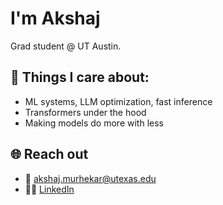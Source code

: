 # I'm Akshaj

Grad student @ UT Austin. 

## 🧠 Things I care about:
- ML systems, LLM optimization, fast inference
- Transformers under the hood
- Making models do more with less

## 🌐 Reach out
- 📧 [akshaj.murhekar@utexas.edu](mailto:akshaj.murhekar@utexas.edu)
- 🧑‍💼 [LinkedIn](https://www.linkedin.com/in/akshaj-murhekar/)

